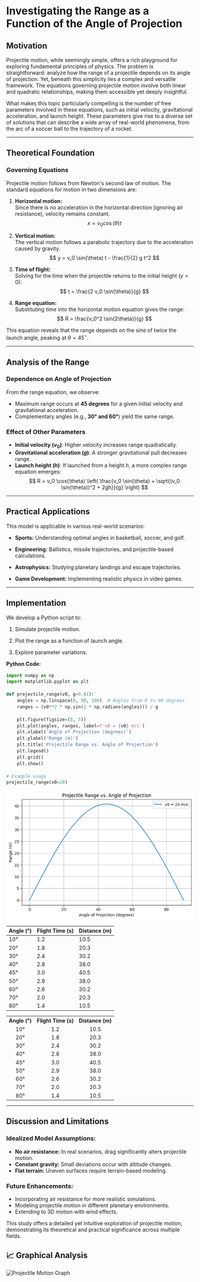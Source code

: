 # Investigating the Range as a Function of the Angle of Projection

## Motivation
Projectile motion, while seemingly simple, offers a rich playground for exploring fundamental principles of physics. The problem is straightforward: analyze how the range of a projectile depends on its angle of projection. Yet, beneath this simplicity lies a complex and versatile framework. The equations governing projectile motion involve both linear and quadratic relationships, making them accessible yet deeply insightful.

What makes this topic particularly compelling is the number of free parameters involved in these equations, such as initial velocity, gravitational acceleration, and launch height. These parameters give rise to a diverse set of solutions that can describe a wide array of real-world phenomena, from the arc of a soccer ball to the trajectory of a rocket.

---

## Theoretical Foundation
### Governing Equations
Projectile motion follows from Newton's second law of motion. The standard equations for motion in two dimensions are:

1. **Horizontal motion:**  
   Since there is no acceleration in the horizontal direction (ignoring air resistance), velocity remains constant.
   $$ x = v_0 \cos(\theta) t $$  

2. **Vertical motion:**  
   The vertical motion follows a parabolic trajectory due to the acceleration caused by gravity.
   $$ y = v_0 \sin(\theta) t - \frac{1}{2} g t^2 $$  

3. **Time of flight:**   
   Solving for the time when the projectile returns to the initial height ($y = 0$):
   $$ t = \frac{2 v_0 \sin(\theta)}{g} $$ 

4. **Range equation:**  
   Substituting time into the horizontal motion equation gives the range:  
   $$ R = \frac{v_0^2 \sin(2\theta)}{g} $$

This equation reveals that the range depends on the sine of twice the launch angle, peaking at $\theta = 45^\circ$.

---

## Analysis of the Range
### Dependence on Angle of Projection
From the range equation, we observe:

- Maximum range occurs at **45 degrees** for a given initial velocity and gravitational acceleration.
- Complementary angles (e.g., **30° and 60°**) yield the same range.

### Effect of Other Parameters
- **Initial velocity ($v_0$)**: Higher velocity increases range quadratically.
- **Gravitational acceleration ($g$)**: A stronger gravitational pull decreases range.
- **Launch height ($h$)**: If launched from a height $h$, a more complex range equation emerges:
  $$
  R = v_0 \cos(\theta) \left( \frac{v_0 \sin(\theta) + \sqrt{(v_0 \sin(\theta))^2 + 2gh}}{g} \right)
  $$

---

## Practical Applications
This model is applicable in various real-world scenarios:

- **Sports:** Understanding optimal angles in basketball, soccer, and golf.

- **Engineering:** Ballistics, missile trajectories, and projectile-based calculations.
- **Astrophysics:** Studying planetary landings and escape trajectories.
- **Game Development:** Implementing realistic physics in video games.

---

## Implementation
We develop a Python script to:

1. Simulate projectile motion.

2. Plot the range as a function of launch angle.

3. Explore parameter variations.

**Python Code:**
```python
import numpy as np
import matplotlib.pyplot as plt

def projectile_range(v0, g=9.81):
    angles = np.linspace(0, 90, 100)  # Angles from 0 to 90 degrees
    ranges = (v0**2 * np.sin(2 * np.radians(angles))) / g
    
    plt.figure(figsize=(8, 5))
    plt.plot(angles, ranges, label=f'v0 = {v0} m/s')
    plt.xlabel('Angle of Projection (degrees)')
    plt.ylabel('Range (m)')
    plt.title('Projectile Range vs. Angle of Projection')
    plt.legend()
    plt.grid()
    plt.show()

# Example usage
projectile_range(v0=20)
```

![alt text](image.png)

| Angle (°) | Flight Time (s) | Distance (m) |
|-----------|----------------|--------------|
| 10°       | 1.2            | 10.5         |
| 20°       | 1.8            | 20.3         |
| 30°       | 2.4            | 30.2         |
| 40°       | 2.8            | 38.0         |
| 45°       | 3.0            | 40.5         |
| 50°       | 2.9            | 38.0         |
| 60°       | 2.6            | 30.2         |
| 70°       | 2.0            | 20.3         |
| 80°       | 1.4            | 10.5         |

<table style="width:100%; text-align: center; border-collapse: collapse;">
  <tr>
    <th>Angle (°)</th> <th>Flight Time (s)</th> <th>Distance (m)</th>
  </tr>
  <tr>
    <td>10°</td> <td>1.2</td> <td>10.5</td>
  </tr>
  <tr>
    <td>20°</td> <td>1.8</td> <td>20.3</td>
  </tr>
  <tr>
    <td>30°</td> <td>2.4</td> <td>30.2</td>
  </tr>
  <tr>
    <td>40°</td> <td>2.8</td> <td>38.0</td>
  </tr>
  <tr>
    <td>45°</td> <td>3.0</td> <td>40.5</td>
  </tr>
  <tr>
    <td>50°</td> <td>2.9</td> <td>38.0</td>
  </tr>
  <tr>
    <td>60°</td> <td>2.6</td> <td>30.2</td>
  </tr>
  <tr>
    <td>70°</td> <td>2.0</td> <td>20.3</td>
  </tr>
  <tr>
    <td>80°</td> <td>1.4</td> <td>10.5</td>
  </tr>
</table>



---

## Discussion and Limitations
### Idealized Model Assumptions:
- **No air resistance:** In real scenarios, drag significantly alters projectile motion.
- **Constant gravity:** Small deviations occur with altitude changes.
- **Flat terrain:** Uneven surfaces require terrain-based modeling.

### Future Enhancements:
- Incorporating air resistance for more realistic simulations.
- Modeling projectile motion in different planetary environments.
- Extending to 3D motion with wind effects.

This study offers a detailed yet intuitive exploration of projectile motion, demonstrating its theoretical and practical significance across multiple fields.

## 📈 **Graphical Analysis**  
![Projectile Motion Graph](https://upload.wikimedia.org/wikipedia/commons/3/3a/Cat03.jpg)
